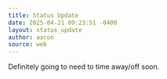 ```yaml
---
title: Status Update
date: 2025-04-21 09:23:51 -0400
layout: status_update
author: aaron
source: web
---
```

Definitely going to need to time away/off soon. 
